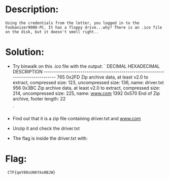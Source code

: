 # Description:
	Using the credentials from the letter, you logged in to the Foobanizer9000-PC. It has a floppy drive...why? There is an .ico file on the disk, but it doesn't smell right..

# Solution:
- Try binwalk on this .ico file with the output:
	`
		DECIMAL       HEXADECIMAL     DESCRIPTION
		--------------------------------------------------------------------------------
		765           0x2FD           Zip archive data, at least v2.0 to extract, compressed size: 123, uncompressed size: 136, name: driver.txt
		956           0x3BC           Zip archive data, at least v2.0 to extract, compressed size: 214, uncompressed size: 225, name: www.com
		1392          0x570           End of Zip archive, footer length: 22

	`	
- Find out that it is  a zip file containing driver.txt and www.com
- Unzip it and check the driver.txt
- The flag is inside the driver.txt with:

# Flag:
     CTF{qeY80sU6Ktko8BJW}
